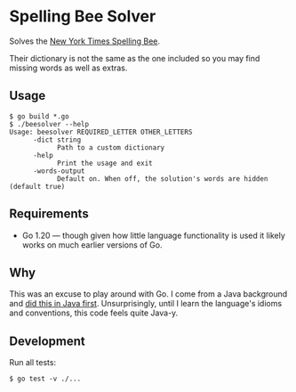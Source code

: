 # Spelling Bee Solver

Solves the [New York Times Spelling Bee](https://www.nytimes.com/puzzles/spelling-bee).

Their dictionary is not the same as the one included so you may find missing words as well as extras.

## Usage

```
$ go build *.go
$ ./beesolver --help
Usage: beesolver REQUIRED_LETTER OTHER_LETTERS
      -dict string
            Path to a custom dictionary
      -help
            Print the usage and exit
      -words-output
            Default on. When off, the solution's words are hidden (default true)
```

## Requirements

* Go 1.20 — though given how little language functionality is used it likely works on much earlier versions of Go.

## Why

This was an excuse to play around with Go. I come from a Java background and
[did this in Java first](https://github.com/kevinoliver/beesolver-java). Unsurprisingly,
until I learn the language's idioms and conventions, this code feels quite Java-y.

## Development

Run all tests:
```
$ go test -v ./...
```
